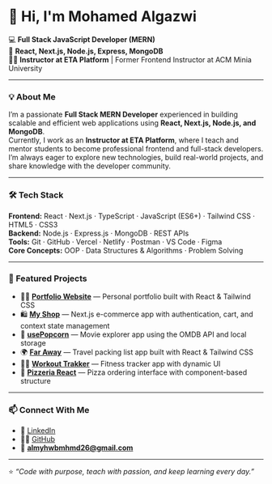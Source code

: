# 👋 Hi, I'm Mohamed Algazwi

💻 **Full Stack JavaScript Developer (MERN)**  
🚀 **React, Next.js, Node.js, Express, MongoDB**  
👨‍🏫 **Instructor at ETA Platform** | Former Frontend Instructor at ACM Minia University  

---

### 💡 About Me
I’m a passionate **Full Stack MERN Developer** experienced in building scalable and efficient web applications using **React, Next.js, Node.js, and MongoDB**.  
Currently, I work as an **Instructor at ETA Platform**, where I teach and mentor students to become professional frontend and full-stack developers.  
I’m always eager to explore new technologies, build real-world projects, and share knowledge with the developer community.

---

### 🛠️ Tech Stack
**Frontend:** React · Next.js · TypeScript · JavaScript (ES6+) · Tailwind CSS · HTML5 · CSS3  
**Backend:** Node.js · Express.js · MongoDB · REST APIs  
**Tools:** Git · GitHub · Vercel · Netlify · Postman · VS Code · Figma  
**Core Concepts:** OOP · Data Structures & Algorithms · Problem Solving  

---

### 🚀 Featured Projects
- 🧑‍💼 [**Portfolio Website**](https://portfolio-omega-vert-79.vercel.app) — Personal portfolio built with React & Tailwind CSS  
- 🛍️ [**My Shop**](https://my-shop-nextjs.vercel.app) — Next.js e-commerce app with authentication, cart, and context state management  
- 🍿 [**usePopcorn**](https://usepopcorn-eight.vercel.app) — Movie explorer app using the OMDB API and local storage  
- 🌍 [**Far Away**](https://far-away-eight.vercel.app) — Travel packing list app built with React & Tailwind CSS  
- 🏋️‍♂️ [**Workout Trakker**](https://workout-ashy.vercel.app) — Fitness tracker app with dynamic UI  
- 🍕 [**Pizzeria React**](https://pizzeria-react.vercel.app/pizzas) — Pizza ordering interface with component-based structure

---

### 📫 Connect With Me
- 💼 [LinkedIn](https://www.linkedin.com/in/mohammed-algazwy-3092031b7/)  
- 🧑‍💻 [GitHub](https://github.com/MohamedElgazwy)  
- 📧 **almyhwbmhmd26@gmail.com**

---

⭐️ *“Code with purpose, teach with passion, and keep learning every day.”*

